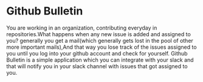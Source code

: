 # Github Bulletin

You are working in an organization, contributing everyday in repositories.What happens when any new issue is added and assigned to you? generally you get a mail(which generally gets lost in the pool of other more important mails),And that way you lose track of the issues assigned to you until you log into your github account and check for yourself. Github Bulletin is a simple application which you can integrate with your slack and that will notify you in your slack channel with issues that got assigned to you. 
